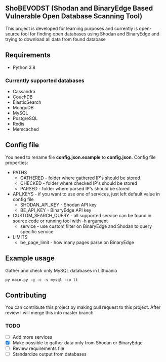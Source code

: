 ## ShoBEVODST (Shodan and BinaryEdge Based Vulnerable Open Database Scanning Tool)

This project is developed for learning purposes and currently is open-source tool for finding open databases using Shodan and BinaryEdge and trying to download all data from found database

## Requirements

- Python 3.8

### Currently supported databases

- Cassandra
- CouchDB
- ElasticSearch
- MongoDB
- MySQL
- PostgreSQL
- Redis
- Memcached

## Config file

You need to rename file **config.json.example** to **config.json**. Config file properties:
- PATHS
    - GATHERED - folder where gathered IP's should be stored
    - CHECKED - folder where checked IP's should be stored
    - PARSED - folder where parsed IP's should be stored
- API_KEYS - if you want to use one of services, just left default value in config file
    - SHODAN_API_KEY - Shodan API key
    - BE_API_KEY - BinaryEdge API key
- CUSTOM_SEARCH_QUERY - all supported service can be found in source code or running tool with -h argument
    - service - use custom filter on BinaryEdge and Shodan to query specific service
- LIMITS
    - be_page_limit - how many pages parse on BinaryEdge

## Example usage

Gather and check only MySQL databases in Lithuania

```
py main.py -g -c -s mysql -co lt
```

## Contributing

You can contribute this project by making pull request to this project. After review I will merge this into master branch

### TODO

- [ ] Add more services
- [x] Make possible to gather data only from Shodan or BinaryEdge
- [ ] Review requirements file
- [ ] Standardize output from databases
